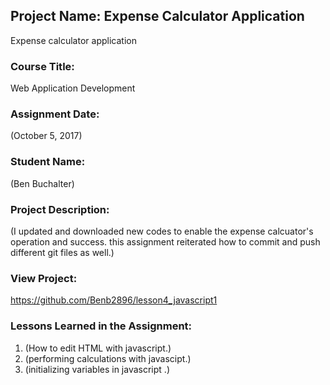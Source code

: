 ## Project Name:  Expense Calculator Application
Expense calculator application 

### Course Title:
Web Application Development

### Assignment Date:  
(October 5, 2017)

### Student Name:  
(Ben Buchalter)

### Project Description:
(I updated and downloaded new codes to enable the expense calcuator's operation and success. this assignment reiterated how to commit and push different git files as well.)

### View Project:
https://github.com/Benb2896/lesson4_javascript1

### Lessons Learned in the Assignment:
1. (How to edit HTML with javascript.)
2. (performing calculations with javascipt.)
3. (initializing variables in javascript .)

